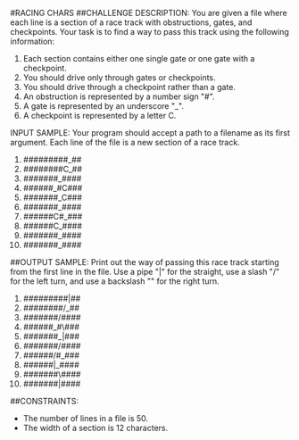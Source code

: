 #RACING CHARS
##CHALLENGE DESCRIPTION:
You are given a file where each line is a section of a race track with obstructions, gates, and checkpoints. Your task is to find a way to pass this track using the following information:

1. Each section contains either one single gate or one gate with a checkpoint. 
2. You should drive only through gates or checkpoints. 
3. You should drive through a checkpoint rather than a gate. 
4. An obstruction is represented by a number sign "#". 
5. A gate is represented by an underscore "_". 
6. A checkpoint is represented by a letter C.

INPUT SAMPLE:
Your program should accept a path to a filename as its first argument. Each line of the file is a new section of a race track.

1.  #########_##
2.  ########C_##
3.  #######_####
4.  ######_#C###
5.  #######_C###
6.  #######_####
7.  ######C#_###
8.  ######C_####
9.  #######_####
10. #######_####

##OUTPUT SAMPLE:
Print out the way of passing this race track starting from the first line in the file. Use a pipe "|" for the straight, use a slash "/" for the left turn, and use a backslash "\" for the right turn.

1.  #########|##
2.  ########/_##
3.  #######/####
4.  ######_#\\###
5.  #######_|###
6.  #######/####
7.  ######/#_###
8.  ######|_####
9.  #######\\####
10. #######|####

##CONSTRAINTS:
* The number of lines in a file is 50.
* The width of a section is 12 characters.
